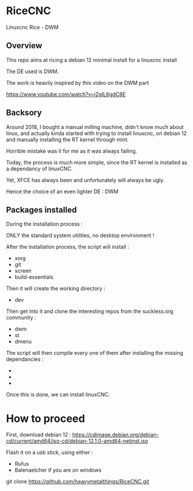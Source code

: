 # RiceCNC
Linuxcnc Rice - DWM

## Overview
This repo aims at ricing a debian 12 minimal install for a linuxcnc install

The DE used is DWM.

The work is heavily inspired by this video on the DWM part


https://www.youtube.com/watch?v=j2gIL6gdC8E

## Backsory

Around 2018, I bought a manual milling machine, didn't know much about linux, and actually kinda started with trying to install linuxcnc, on debian 12 and manually installing the RT kernel through mint.

Horrible mistake was it for me as it was always failing.

Today, the process is much more simple, since the RT kernel is installed as a dependancy of linuxCNC.

Yet, XFCE has always been and unfortunately will always be ugly.

Hence the choice of an even lighter DE : DWM

## Packages installed

During the installation process : 

ONLY the standard system utilities, no desktop environment !

After the installation process, the script will install :

* xorg
* git
* screen
* build-essentials

Then it will create the working directory :

* dev

Then get into it and clone the interesting repos from the suckless.org community :

* dwm
* st
* dmenu

The script will then compile every one of them after installing the missing dependancies :

*
*
*

Once this is done, we can install linuxCNC.

# How to proceed

First, download debian 12 :
https://cdimage.debian.org/debian-cd/current/amd64/iso-cd/debian-12.1.0-amd64-netinst.iso

Flash it on a usb stick, using either :
* Rufus
* Balenaetcher
if you are on windows

git clone https://github.com/heavymetalthings/RiceCNC.git
